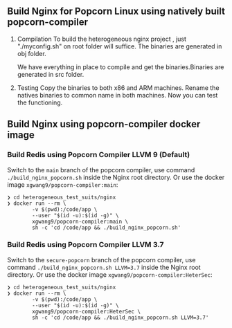 ## Build Nginx for Popcorn Linux using natively built popcorn-compiler
1) Compilation
    To build the heterogeneous nginx project , just "./myconfig.sh" on root folder will suffice.
    The binaries are generated in obj folder.
    
    We have everything in place to compile and get the binaries.Binaries are generated in src folder. 

2) Testing Copy the binaries to both x86 and ARM machines. Rename the natives binaries to common name in both machines. Now you can test the functioning.

## Build Nginx using popcorn-compiler docker image
### Build Redis using Popcorn Compiler LLVM 9 (Default)
Switch to the `main` branch of the popcorn compiler, use command `./build_nginx_popcorn.sh` inside the Nginx root directory.
Or use the docker image `xgwang9/popcorn-compiler:main`:
```
❯ cd heterogeneous_test_suits/nginx
❯ docker run --rm \
        -v $(pwd):/code/app \
        --user "$(id -u):$(id -g)" \
        xgwang9/popcorn-compiler:main \
        sh -c 'cd /code/app && ./build_nginx_popcorn.sh'
```
### Build Redis using Popcorn Compiler LLVM 3.7
Switch to the `secure-popcorn` branch of the popcorn compiler, use command `./build_nginx_popcorn.sh LLVM=3.7` inside the Nginx root directory.
Or use the docker image `xgwang9/popcorn-compiler:HeterSec`:
```
❯ cd heterogeneous_test_suits/nginx
❯ docker run --rm \
        -v $(pwd):/code/app \
        --user "$(id -u):$(id -g)" \
        xgwang9/popcorn-compiler:HeterSec \
        sh -c 'cd /code/app && ./build_nginx_popcorn.sh LLVM=3.7'
```